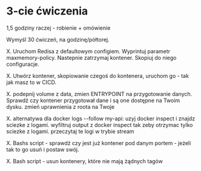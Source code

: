 # 3-cie ćwiczenia

1,5 godziny raczej - robienie + omówienie

Wymyśl 30 ćwiczeń, na godzinę/półtorej.


X. Uruchom Redisa z defaultowym configiem. Wyprintuj parametr maxmemory-policy. Nastepnie zatrzymaj kontener. Skopiuj do niego configuracje. 

X. Utwórz kontener, skopiowanie czegoś do kontenera, uruchom go - tak jak masz to w CICD.

X. podepnij volume z data, zmien ENTRYPOINT na przygotowanie danych. Sprawdź czy kontener przygotował dane i są one dostępne na Twoim dysku. zmień uprawnienia z roota na Twoje

X. alternatywa dla docker logs --follow my-api: uzyj docker inspect i znajdz sciezke z logami. wyfiltruj output z docker inspect tak zeby otrzymac tylko sciezke z logami. przeczytaj te logi w trybie stream 

X.  Bashs script - sprawdź czy jest już kontener pod danym portem - jeżeli tak to go usuń i postaw swój.

X. Bash script - usun kontenery, które nie mają żądnych tagów